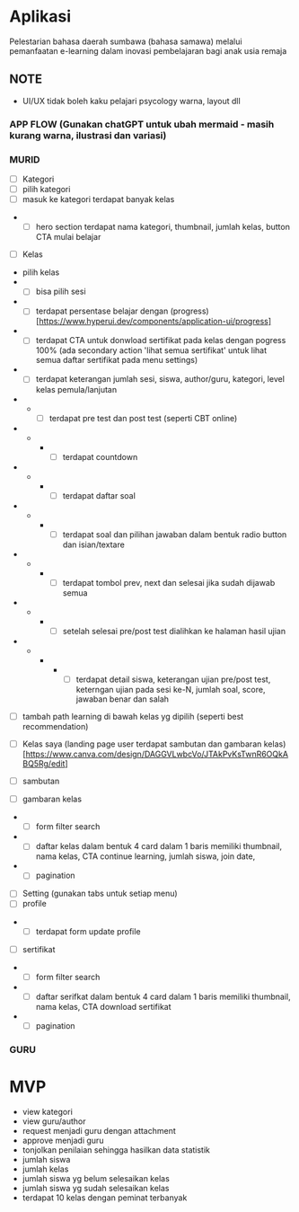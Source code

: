 # Aplikasi
Pelestarian bahasa daerah sumbawa (bahasa samawa) melalui pemanfaatan e-learning dalam inovasi pembelajaran bagi anak usia remaja

## NOTE
- UI/UX tidak boleh kaku pelajari psycology warna, layout dll

### APP FLOW (Gunakan chatGPT untuk ubah mermaid - masih kurang warna, ilustrasi dan variasi)
### MURID
- [ ] Kategori
- [ ] pilih kategori
- [ ] masuk ke kategori terdapat banyak kelas
- - [ ] hero section terdapat nama kategori, thumbnail, jumlah kelas, button CTA mulai belajar

- [ ] Kelas
- pilih kelas
- - [ ] bisa pilih sesi
- - [ ] terdapat persentase belajar dengan (progress)[https://www.hyperui.dev/components/application-ui/progress]
- - [ ] terdapat CTA untuk donwload sertifikat pada kelas dengan pogress 100% (ada secondary action 'lihat semua sertifikat' untuk lihat semua daftar sertifikat pada menu settings)
- - [ ] terdapat keterangan jumlah sesi, siswa, author/guru, kategori, level kelas pemula/lanjutan
- - - [ ] terdapat pre test dan post test (seperti CBT online)
- - - - [ ] terdapat countdown
- - - - [ ] terdapat daftar soal
- - - - [ ] terdapat soal dan pilihan jawaban dalam bentuk radio button dan isian/textare
- - - - [ ] terdapat tombol prev, next dan selesai jika sudah dijawab semua
- - - - [ ] setelah selesai pre/post test dialihkan ke halaman hasil ujian
- - - - - [ ] terdapat detail siswa, keterangan ujian pre/post test, keterngan ujian pada sesi ke-N, jumlah soal, score, jawaban benar dan salah 
- [ ] tambah path learning di bawah kelas yg dipilih (seperti best recommendation)

- [ ] Kelas saya (landing page user terdapat sambutan dan gambaran kelas)[https://www.canva.com/design/DAGGVLwbcVo/JTAkPvKsTwnR6OQkABQ5Rg/edit]
- [ ] sambutan
- [ ] gambaran kelas
- - [ ] form filter search
- - [ ] daftar kelas dalam bentuk 4 card dalam 1 baris memiliki thumbnail, nama kelas, CTA continue learning, jumlah siswa, join date,
- - [ ] pagination

- [ ] Setting (gunakan tabs untuk setiap menu)
- [ ] profile
- - [ ] terdapat form update profile
- [ ] sertifikat
- - [ ] form filter search
- - [ ] daftar serifkat dalam bentuk 4 card dalam 1 baris memiliki thumbnail, nama kelas, CTA download sertifikat
- - [ ] pagination

### GURU
# MVP
- view kategori
- view guru/author
- request menjadi guru dengan attachment
- approve menjadi guru
- tonjolkan penilaian sehingga hasilkan data statistik
- jumlah siswa
- jumlah kelas
- jumlah siswa yg belum selesaikan kelas
- jumlah siswa yg sudah selesaikan kelas
- terdapat 10 kelas dengan peminat terbanyak 